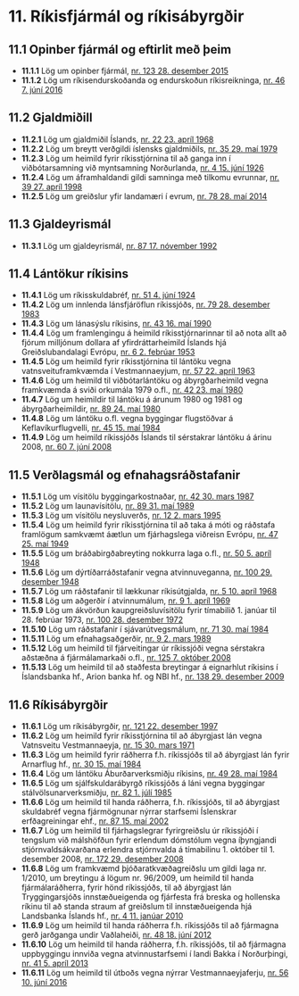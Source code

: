 # 11. Ríkisfjármál og ríkisábyrgðir

## 11.1 Opinber fjármál og eftirlit með þeim

* __11.1.1__ Lög um opinber fjármál, [nr. 123 28. desember 2015](2015123.md)
* __11.1.2__ Lög um ríkisendurskoðanda og endurskoðun ríkisreikninga, [nr. 46 7. júní 2016](2016046.md)

## 11.2 Gjaldmiðill

* __11.2.1__ Lög um gjaldmiðil Íslands, [nr. 22 23. apríl 1968](1968022.md)
* __11.2.2__ Lög um breytt verðgildi íslensks gjaldmiðils, [nr. 35 29. maí 1979](1979035.md)
* __11.2.3__ Lög um heimild fyrir ríkisstjórnina til að ganga inn í viðbótarsamning við myntsamning Norðurlanda, [nr. 4 15. júní 1926](1926004.md)
* __11.2.4__ Lög um áframhaldandi gildi samninga með tilkomu evrunnar, [nr. 39 27. apríl 1998](1998039.md)
* __11.2.5__ Lög um greiðslur yfir landamæri í evrum, [nr. 78 28. maí 2014](2014078.md)

## 11.3 Gjaldeyrismál

* __11.3.1__ Lög um gjaldeyrismál, [nr. 87 17. nóvember 1992](1992087.md)

## 11.4 Lántökur ríkisins

* __11.4.1__ Lög um ríkisskuldabréf, [nr. 51 4. júní 1924](1924051.md)
* __11.4.2__ Lög um innlenda lánsfjáröflun ríkissjóðs, [nr. 79 28. desember 1983](1983079.md)
* __11.4.3__ Lög um lánasýslu ríkisins, [nr. 43 16. maí 1990](1990043.md)
* __11.4.4__ Lög um framlengingu á heimild ríkisstjórnarinnar til að nota allt að fjórum milljónum dollara af yfirdráttarheimild Íslands hjá Greiðslubandalagi Evrópu, [nr. 6 2. febrúar 1953](1953006.md)
* __11.4.5__ Lög um heimild fyrir ríkisstjórnina til lántöku vegna vatnsveituframkvæmda í Vestmannaeyjum, [nr. 57 22. apríl 1963](1963057.md)
* __11.4.6__ Lög um heimild til viðbótarlántöku og ábyrgðarheimild vegna framkvæmda á sviði orkumála 1979 o.fl., [nr. 42 23. maí 1980](1980042.md)
* __11.4.7__ Lög um heimildir til lántöku á árunum 1980 og 1981 og ábyrgðarheimildir, [nr. 89 24. maí 1980](1980089.md)
* __11.4.8__ Lög um lántöku o.fl. vegna byggingar flugstöðvar á Keflavíkurflugvelli, [nr. 45 15. maí 1984](1984045.md)
* __11.4.9__ Lög um heimild ríkissjóðs Íslands til sérstakrar lántöku á árinu 2008, [nr. 60 7. júní 2008](2008060.md)

## 11.5 Verðlagsmál og efnahagsráðstafanir

* __11.5.1__ Lög um vísitölu byggingarkostnaðar, [nr. 42 30. mars 1987](1987042.md)
* __11.5.2__ Lög um launavísitölu, [nr. 89 31. maí 1989](1989089.md)
* __11.5.3__ Lög um vísitölu neysluverðs, [nr. 12 2. mars 1995](1995012.md)
* __11.5.4__ Lög um heimild fyrir ríkisstjórnina til að taka á móti og ráðstafa framlögum samkvæmt áætlun um fjárhagslega viðreisn Evrópu, [nr. 47 25. maí 1949](1949047.md)
* __11.5.5__ Lög um bráðabirgðabreyting nokkurra laga o.fl., [nr. 50 5. apríl 1948](1948050.md)
* __11.5.6__ Lög um dýrtíðarráðstafanir vegna atvinnuveganna, [nr. 100 29. desember 1948](1948100.md)
* __11.5.7__ Lög um ráðstafanir til lækkunar ríkisútgjalda, [nr. 5 10. apríl 1968](1968005.md)
* __11.5.8__ Lög um aðgerðir í atvinnumálum, [nr. 9 1. apríl 1969](1969009.md)
* __11.5.9__ Lög um ákvörðun kaupgreiðsluvísitölu fyrir tímabilið 1. janúar til 28. febrúar 1973, [nr. 100 28. desember 1972](1972100.md)
* __11.5.10__ Lög um ráðstafanir í sjávarútvegsmálum, [nr. 71 30. maí 1984](1984071.md)
* __11.5.11__ Lög um efnahagsaðgerðir, [nr. 9 2. mars 1989](1989009.md)
* __11.5.12__ Lög um heimild til fjárveitingar úr ríkissjóði vegna sérstakra aðstæðna á fjármálamarkaði o.fl., [nr. 125 7. október 2008](2008125.md)
* __11.5.13__ Lög um heimild til að staðfesta breytingar á eignarhlut ríkisins í Íslandsbanka hf., Arion banka hf. og NBI hf., [nr. 138 29. desember 2009](2009138.md)

## 11.6 Ríkisábyrgðir

* __11.6.1__ Lög um ríkisábyrgðir, [nr. 121 22. desember 1997](1997121.md)
* __11.6.2__ Lög um heimild fyrir ríkisstjórnina til að ábyrgjast lán vegna Vatnsveitu Vestmannaeyja, [nr. 15 30. mars 1971](1971015.md)
* __11.6.3__ Lög um heimild fyrir ráðherra f.h. ríkissjóðs til að ábyrgjast lán fyrir Arnarflug hf., [nr. 30 15. maí 1984](1984030.md)
* __11.6.4__ Lög um lántöku Áburðarverksmiðju ríkisins, [nr. 49 28. maí 1984](1984049.md)
* __11.6.5__ Lög um sjálfskuldarábyrgð ríkissjóðs á láni vegna byggingar stálvölsunarverksmiðju, [nr. 82 1. júlí 1985](1985082.md)
* __11.6.6__ Lög um heimild til handa ráðherra, f.h. ríkissjóðs, til að ábyrgjast skuldabréf vegna fjármögnunar nýrrar starfsemi Íslenskrar erfðagreiningar ehf., [nr. 87 15. maí 2002](2002087.md)
* __11.6.7__ Lög um heimild til fjárhagslegrar fyrirgreiðslu úr ríkissjóði í tengslum við málshöfðun fyrir erlendum dómstólum vegna íþyngjandi stjórnvaldsákvarðana erlendra stjórnvalda á tímabilinu 1. október til 1. desember 2008, [nr. 172 29. desember 2008](2008172.md)
* __11.6.8__ Lög um framkvæmd þjóðaratkvæðagreiðslu um gildi laga nr. 1/2010, um breytingu á lögum nr. 96/2009, um heimild til handa fjármálaráðherra, fyrir hönd ríkissjóðs, til að ábyrgjast lán Tryggingarsjóðs innstæðueigenda og fjárfesta frá breska og hollenska ríkinu til að standa straum af greiðslum til innstæðueigenda hjá Landsbanka Íslands hf., [nr. 4 11. janúar 2010](2010004.md)
* __11.6.9__ Lög um heimild til handa ráðherra f.h. ríkissjóðs til að fjármagna gerð jarðganga undir Vaðlaheiði, [nr. 48 18. júní 2012](2012048.md)
* __11.6.10__ Lög um heimild til handa ráðherra, f.h. ríkissjóðs, til að fjármagna uppbyggingu innviða vegna atvinnustarfsemi í landi Bakka í Norðurþingi, [nr. 41 5. apríl 2013](2013041.md)
* __11.6.11__ Lög um heimild til útboðs vegna nýrrar Vestmannaeyjaferju, [nr. 56 10. júní 2016](2016056.md)

